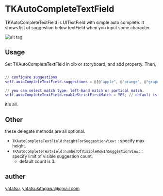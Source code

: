 # TKAutoCompleteTextField

TKAutoCompleteTextField is UITextField with simple auto complete.
It shows list of suggestion below textField when you input some character.

![alt tag](https://github.com/yatatsu/TKAutoCompleteTextField/blob/master/TKAutoCompleteTextFieldSample.png)

## Usage

Set TKAutoCompleteTextField in xib or storyboard, and add property. Then, 

```ViewController.m

// configure suggestions
self.autoCompleteTextField.suggestions = @[@"apple", @"orange", @"grape", @"lemon"];

// you can select match type; left-hand match or partical match.
self.autoCompleteTextField.enableStrictFirstMatch = YES; // default is NO

```

it's all.

## Other

these delegate methods are all optional.

- ``TKAutoCompleteTextField:heightForSuggestionView:`` : specify max height.
- ``TKAutoCompleteTextField:numberOfVisibleRowInSuggestionView:`` : specify limit of visible suggestion count.
  - default count is 3.

## auther

[yatatsu](https://github.com/yatatsu), yatatsukitagawa@gmail.com